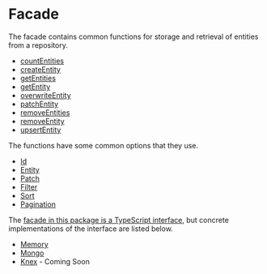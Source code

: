 # Facade

The facade contains common functions for storage and retrieval of entities from a repository.

- [countEntities](./functions.md#countentities)
- [createEntity](./functions.md#createentity)
- [getEntities](./functions.md#getentities)
- [getEntity](./functions.md#getentity)
- [overwriteEntity](./functions.md#overwriteentity)
- [patchEntity](./functions.md#patchentity)
- [removeEntities](./functions.md#removeentities)
- [removeEntity](./functions.md#removeentity)
- [upsertEntity](./functions.md#upsertentity)

The functions have some common options that they use.

- [Id](./options.md#id)
- [Entity](./options.md#entity)
- [Patch](./options.md#patch)
- [Filter](./options.md#filter)
- [Sort](./options.md#sort)
- [Pagination](./options.md#pagination)

The [facade in this package is a TypeScript interface](../src/Facade.ts), but concrete implementations of the interface are listed below.

- [Memory](https://github.com/js-entity-repos/memory)
- [Mongo](https://github.com/js-entity-repos/mongo)
- [Knex](https://github.com/js-entity-repos/knex) - Coming Soon
